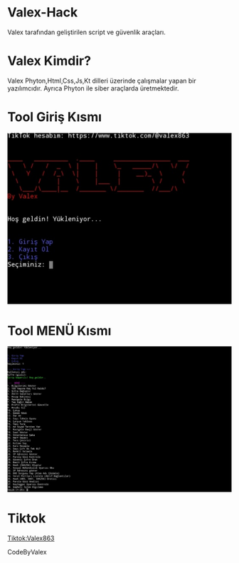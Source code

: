 # Valex-Hack
Valex tarafından geliştirilen script ve güvenlik araçları.


# Valex Kimdir?
Valex Phyton,Html,Css,Js,Kt dilleri üzerinde çalışmalar yapan bir yazılımcıdır.
Ayrıca Phyton ile siber araçlarda üretmektedir.

# Tool Giriş Kısmı
![Tool Giriş](Tool.jpg)

# Tool MENÜ Kısmı

![Tool Menü](ToolMenu.jpg)


# Tiktok 

[Tiktok:Valex863](https://www.tiktok.com/@valex863)





CodeByValex
